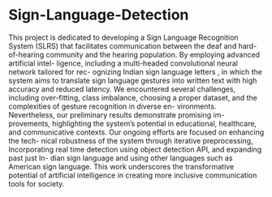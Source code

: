 # Sign-Language-Detection
This project is dedicated to developing a Sign Language Recognition System
(SLRS) that facilitates communication between the deaf and hard-of-hearing
community and the hearing population. By employing advanced artificial intel-
ligence, including a multi-headed convolutional neural network tailored for rec-
ognizing Indian sign language letters , in which the system aims to translate sign
language gestures into written text with high accuracy and reduced latency. We
encountered several challenges, including over-fitting, class imbalance, choosing
a proper dataset, and the complexities of gesture recognition in diverse en-
vironments. Nevertheless, our preliminary results demonstrate promising im-
provements, highlighting the system’s potential in educational, healthcare, and
communicative contexts. Our ongoing efforts are focused on enhancing the tech-
nical robustness of the system through iterative preprocessing, Incorporating
real time detection using object detection API, and expanding past just In-
dian sign language and using other languages such as American sign language.
This work underscores the transformative potential of artificial intelligence in
creating more inclusive communication tools for society.
